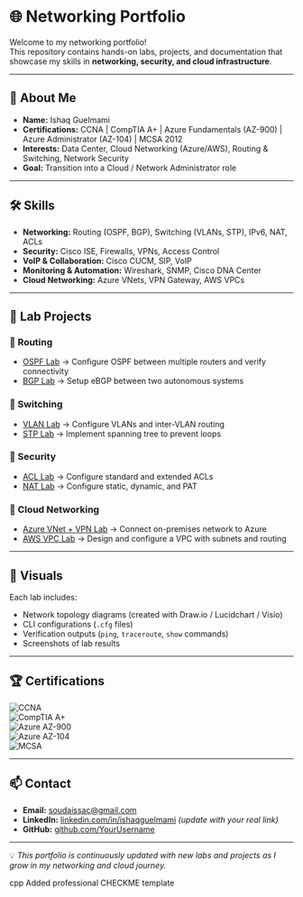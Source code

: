 # 🌐 Networking Portfolio

Welcome to my networking portfolio!  
This repository contains hands-on labs, projects, and documentation that showcase my skills in **networking, security, and cloud infrastructure**.  

---

## 👤 About Me
- **Name:** Ishaq Guelmami  
- **Certifications:** CCNA | CompTIA A+ | Azure Fundamentals (AZ-900) | Azure Administrator (AZ-104) | MCSA 2012  
- **Interests:** Data Center, Cloud Networking (Azure/AWS), Routing & Switching, Network Security  
- **Goal:** Transition into a Cloud / Network Administrator role  

---

## 🛠️ Skills
- **Networking:** Routing (OSPF, BGP), Switching (VLANs, STP), IPv6, NAT, ACLs  
- **Security:** Cisco ISE, Firewalls, VPNs, Access Control  
- **VoIP & Collaboration:** Cisco CUCM, SIP, VoIP  
- **Monitoring & Automation:** Wireshark, SNMP, Cisco DNA Center  
- **Cloud Networking:** Azure VNets, VPN Gateway, AWS VPCs  

---

## 📂 Lab Projects

### 🔹 Routing
- [OSPF Lab](routing/ospf-lab.md) → Configure OSPF between multiple routers and verify connectivity  
- [BGP Lab](routing/bgp-lab.md) → Setup eBGP between two autonomous systems  

### 🔹 Switching
- [VLAN Lab](switching/vlan-lab.md) → Configure VLANs and inter-VLAN routing  
- [STP Lab](switching/stp-lab.md) → Implement spanning tree to prevent loops  

### 🔹 Security
- [ACL Lab](security/acl-lab.md) → Configure standard and extended ACLs  
- [NAT Lab](security/nat-lab.md) → Configure static, dynamic, and PAT  

### 🔹 Cloud Networking
- [Azure VNet + VPN Lab](cloud/azure-vnet-vpn-lab.md) → Connect on-premises network to Azure  
- [AWS VPC Lab](cloud/aws-vpc-lab.md) → Design and configure a VPC with subnets and routing  

---

## 📸 Visuals
Each lab includes:  
- Network topology diagrams (created with Draw.io / Lucidchart / Visio)  
- CLI configurations (`.cfg` files)  
- Verification outputs (`ping`, `traceroute`, `show` commands)  
- Screenshots of lab results  

---

## 🏆 Certifications
![CCNA](https://img.shields.io/badge/Cisco-CCNA-blue)  
![CompTIA A+](https://img.shields.io/badge/CompTIA-A%2B-red)  
![Azure AZ-900](https://img.shields.io/badge/Azure-Fundamentals-0078D4)  
![Azure AZ-104](https://img.shields.io/badge/Azure-Administrator-0078D4)  
![MCSA](https://img.shields.io/badge/Microsoft-MCSA-2A579A)  

---

## 📫 Contact
- **Email:** soudaissac@gmail.com  
- **LinkedIn:** [linkedin.com/in/ishaqguelmami](https://www.linkedin.com) *(update with your real link)*  
- **GitHub:** [github.com/YourUsername](https://github.com/YourUsername)  

---

💡 *This portfolio is continuously updated with new labs and projects as I grow in my networking and cloud journey.*

cpp
Added professional CHECKME template
